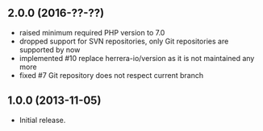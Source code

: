 2.0.0 (2016-??-??)
------------------

  * raised minimum required PHP version to 7.0
  * dropped support for SVN repositories, only Git repositories are supported by now
  * implemented #10 replace herrera-io/version as it is not maintained any more
  * fixed #7 Git repository does not respect current branch


1.0.0 (2013-11-05)
------------------

  * Initial release.
